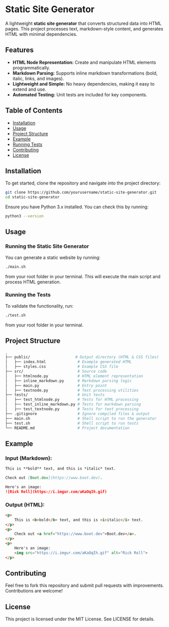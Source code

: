 # Static Site Generator

A lightweight **static site generator** that converts structured data into HTML pages. This project processes text, markdown-style content, and generates HTML with minimal dependencies.

## Features
- **HTML Node Representation:** Create and manipulate HTML elements programmatically.
- **Markdown Parsing:** Supports inline markdown transformations (bold, italic, links, and images).
- **Lightweight and Simple:** No heavy dependencies, making it easy to extend and use.
- **Automated Testing:** Unit tests are included for key components.
## Table of Contents
- [Installation](#installation)
- [Usage](#usage)
- [Project Structure](#project-structure)
- [Example](#example)
- [Running Tests](#running-tests)
- [Contributing](#contributing)
- [License](#license)
## Installation
To get started, clone the repository and navigate into the project directory:
```sh
git clone https://github.com/yourusername/static-site-generator.git
cd static-site-generator
```
Ensure you have Python 3.x installed. You can check this by running:
```sh
python3 --version
```
## Usage
### Running the Static Site Generator
You can generate a static website by running:
```sh
./main.sh
```
from your root folder in your terminal. This will execute the main script and process HTML generation.

### Running the Tests
To validate the functionality, run:
```sh
./test.sh
```
from your root folder in your terminal. 

## Project Structure

```graphql
.
├── public/                    # Output directory (HTML & CSS files)
│   ├── index.html              # Example generated HTML
│   ├── styles.css              # Example CSS file
├── src/                        # Source code
│   ├── htmlnode.py             # HTML element representation
│   ├── inline_markdown.py      # Markdown parsing logic
│   ├── main.py                 # Entry point
│   ├── textnode.py             # Text processing utilities
├── tests/                      # Unit tests
│   ├── test_htmlnode.py        # Tests for HTML processing
│   ├── test_inline_markdown.py # Tests for markdown parsing
│   ├── test_textnode.py        # Tests for text processing
├── .gitignore                  # Ignore compiled files & output
├── main.sh                     # Shell script to run the generator
├── test.sh                     # Shell script to run tests
└── README.md                   # Project documentation

```

## Example
### Input (Markdown):
```markdown
This is **bold** text, and this is *italic* text.

Check out [Boot.dev](https://www.boot.dev).

Here's an image:
![Rick Roll](https://i.imgur.com/aKaOqIh.gif)

```
### Output (HTML):
```html
<p>
    This is <b>bold</b> text, and this is <i>italic</i> text.
</p>
<p>
    Check out <a href="https://www.boot.dev">Boot.dev</a>.
</p>
<p>
    Here's an image:
    <img src="https://i.imgur.com/aKaOqIh.gif" alt="Rick Roll">
</p>

```
## Contributing
Feel free to fork this repository and submit pull requests with improvements. Contributions are welcome!

## License
This project is licensed under the MIT License. See LICENSE for details.

